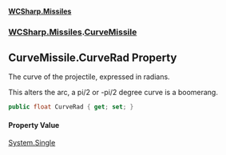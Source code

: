#### [WCSharp.Missiles](index.md 'index')
### [WCSharp.Missiles](WCSharp.Missiles.md 'WCSharp.Missiles').[CurveMissile](WCSharp.Missiles.CurveMissile.md 'WCSharp.Missiles.CurveMissile')

## CurveMissile.CurveRad Property

The curve of the projectile, expressed in radians.  
  
This alters the arc, a pi/2 or -pi/2 degree curve is a boomerang.

```csharp
public float CurveRad { get; set; }
```

#### Property Value
[System.Single](https://docs.microsoft.com/en-us/dotnet/api/System.Single 'System.Single')